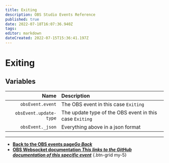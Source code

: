 ```yaml
---
title: Exiting
description: OBS Studio Events Reference
published: true
date: 2022-07-18T16:07:36.940Z
tags: 
editor: markdown
dateCreated: 2022-07-15T15:36:41.197Z
---
```


# Exiting

## Variables

Name | Description
----:|:------------
| `obsEvent.event` | The OBS event in this case `Exiting`
| `obsEvent.update-type` | The update type of the OBS event in this case `Exiting`
| `obsEvent._json` | Everything above in a json format

---

- [<i class="mdi mdi-chevron-left"></i>**Back to the OBS events page*Go Back***](/en/Broadcasters/OBS/Events)
- [<i class="mdi mdi-github"></i> **OBS Websocket documentation *This links to the GitHub documentation of this specific event***](https://github.com/obsproject/obs-websocket/blob/4.x-current/docs/generated/protocol.md#exiting)
{.btn-grid my-5}
